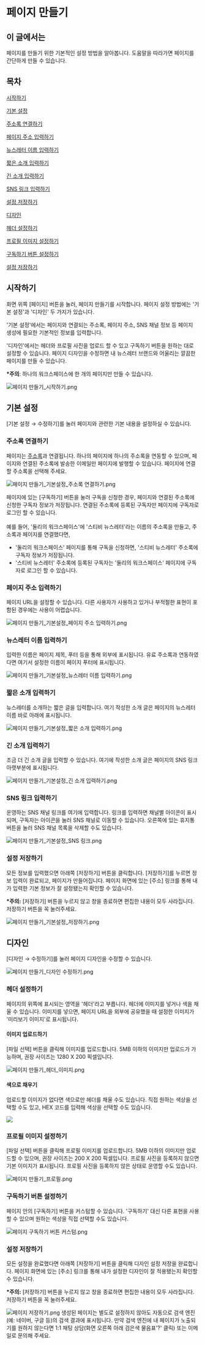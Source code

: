 # 페이지 만들기

## 이 글에서는 <a href="#h_01hdk2svk832v1btbya3yy90z1" id="h_01hdk2svk832v1btbya3yy90z1"></a>

페이지를 만들기 위한 기본적인 설정 방법을 알아봅니다. 도움말을 따라가면 페이지를 간단하게 만들 수 있습니다.

&#x20;

## 목차 <a href="#h_01hprcdysrcjd55p86d7yq4cem" id="h_01hprcdysrcjd55p86d7yq4cem"></a>

[시작하기](https://help.stibee.com/hc/ko/articles/4756455630479-%ED%8E%98%EC%9D%B4%EC%A7%80-%EB%A7%8C%EB%93%A4%EA%B8%B0#h\_488879b604)

[기본 설정](https://help.stibee.com/hc/ko/articles/4756455630479-%ED%8E%98%EC%9D%B4%EC%A7%80-%EB%A7%8C%EB%93%A4%EA%B8%B0#h\_6f51dcaf20)

[주소록 연결하기](https://help.stibee.com/hc/ko/articles/4756455630479-%ED%8E%98%EC%9D%B4%EC%A7%80-%EB%A7%8C%EB%93%A4%EA%B8%B0#h\_75b8dc5d2c)

[페이지 주소 입력하기](https://help.stibee.com/hc/ko/articles/4756455630479-%ED%8E%98%EC%9D%B4%EC%A7%80-%EB%A7%8C%EB%93%A4%EA%B8%B0#h\_f9fea2e747)

[뉴스레터 이름 입력하기](https://help.stibee.com/hc/ko/articles/4756455630479-%ED%8E%98%EC%9D%B4%EC%A7%80-%EB%A7%8C%EB%93%A4%EA%B8%B0#h\_1d270413af)

[짧은 소개 입력하기](https://help.stibee.com/hc/ko/articles/4756455630479-%ED%8E%98%EC%9D%B4%EC%A7%80-%EB%A7%8C%EB%93%A4%EA%B8%B0#h\_5e056c9b93)

[긴 소개 입력하기](https://help.stibee.com/hc/ko/articles/4756455630479-%ED%8E%98%EC%9D%B4%EC%A7%80-%EB%A7%8C%EB%93%A4%EA%B8%B0#h\_72a73d4e98)

[SNS 링크 입력하기](https://help.stibee.com/hc/ko/articles/4756455630479-%ED%8E%98%EC%9D%B4%EC%A7%80-%EB%A7%8C%EB%93%A4%EA%B8%B0#h\_03b825c3e3)

[설정 저장하기](https://help.stibee.com/hc/ko/articles/4756455630479-%ED%8E%98%EC%9D%B4%EC%A7%80-%EB%A7%8C%EB%93%A4%EA%B8%B0#h\_6b22410819)

[디자인](https://help.stibee.com/hc/ko/articles/4756455630479-%ED%8E%98%EC%9D%B4%EC%A7%80-%EB%A7%8C%EB%93%A4%EA%B8%B0#h\_01HPRCJ7ST5P3FYJZD8SNH7BC5)

[헤더 설정하기](https://help.stibee.com/hc/ko/articles/4756455630479-%ED%8E%98%EC%9D%B4%EC%A7%80-%EB%A7%8C%EB%93%A4%EA%B8%B0#h\_07190aee7c)

[프로필 이미지 설정하기](https://help.stibee.com/hc/ko/articles/4756455630479-%ED%8E%98%EC%9D%B4%EC%A7%80-%EB%A7%8C%EB%93%A4%EA%B8%B0#h\_97ea7a9040)

[구독하기 버튼 설정하기](https://help.stibee.com/hc/ko/articles/4756455630479-%ED%8E%98%EC%9D%B4%EC%A7%80-%EB%A7%8C%EB%93%A4%EA%B8%B0#h\_7c55a19a93)

[설정 저장하기](https://help.stibee.com/hc/ko/articles/4756455630479-%ED%8E%98%EC%9D%B4%EC%A7%80-%EB%A7%8C%EB%93%A4%EA%B8%B0#h\_b6e31280fd)

&#x20;

## 시작하기 <a href="#h_488879b604" id="h_488879b604"></a>

화면 위쪽 \[페이지] 버튼을 눌러, 페이지 만들기를 시작합니다. 페이지 설정 방법에는 '기본 설정'과 '디자인' 두 가지가 있습니다.

'기본 설정'에서는 페이지와 연결되는 주소록, 페이지 주소, SNS 채널 정보 등 페이지 생성에 필요한 기본적인 정보를 입력합니다.

'디자인'에서는 헤더와 프로필 사진을 업로드 할 수 있고 구독하기 버튼을 원하는 대로 설정할 수 있습니다. 페이지 디자인을 수정하면 내 뉴스레터 브랜드와 어울리는 깔끔한 페이지를 만들 수 있습니다.

**\*주의**: 하나의 워크스페이스에 한 개의 페이지만 만들 수 있습니다.&#x20;

![페이지 만들기\_시작하기.png](https://help.stibee.com/hc/article\_attachments/8335200597007)

### &#x20; <a href="#h_01hesh8s9s9nrw2j61myk85x2x" id="h_01hesh8s9s9nrw2j61myk85x2x"></a>

## 기본 설정 <a href="#h_6f51dcaf20" id="h_6f51dcaf20"></a>

\[기본 설정 → 수정하기]를 눌러 페이지와 관련한 기본 내용을 설정하실 수 있습니다.

&#x20;

### 주소록 연결하기 <a href="#h_75b8dc5d2c" id="h_75b8dc5d2c"></a>

페이지는 [주소록](https://help.stibee.com/hc/ko/articles/5659543793551)과 연결됩니다. 하나의 페이지에 하나의 주소록을 연동할 수 있으며, 페이지와 연결된 주소록에 발송한 이메일만 페이지에 발행할 수 있습니다. 페이지에 연결할 주소록을 선택해 주세요.

![페이지 만들기\_기본설정\_주소록 연결하기.png](https://help.stibee.com/hc/article\_attachments/8335047576335)&#x20;

페이지에 있는 \[구독하기] 버튼을 눌러 구독을 신청한 경우, 페이지와 연결된 주소록에 신청한 구독자 정보가 저장됩니다. 연결된 주소록에 등록된 구독자만 페이지에 구독자로 로그인 할 수 있습니다.\
\
예를 들어, '둘리의 워크스페이스'에 '스티비 뉴스레터'라는 이름의 주소록을 만들고, 주소록과 페이지를 연결했다면,

* '둘리의 워크스페이스' 페이지를 통해 구독을 신청하면, '스티비 뉴스레터' 주소록에 구독자 정보가 저장됩니다.
* '스티비 뉴스레터' 주소록에 등록된 구독자는 '둘리의 워크스페이스' 페이지에 구독자로 로그인 할 수 있습니다.

&#x20;

### 페이지 주소 입력하기 <a href="#h_f9fea2e747" id="h_f9fea2e747"></a>

페이지 URL을 설정할 수 있습니다. 다른 사용자가 사용하고 있거나 부적절한 표현이 포함된 경우에는 사용이 어렵습니다.

![페이지 만들기\_기본설정\_페이지 주소 입력하기.png](https://help.stibee.com/hc/article\_attachments/8335047576591)&#x20;

### 뉴스레터 이름 입력하기 <a href="#h_1d270413af" id="h_1d270413af"></a>

입력한 이름은 페이지 제목, 푸터 등을 통해 외부에 표시됩니다. 유료 주소록과 연동하였다면 여기서 설정한 이름이 페이지 푸터에 표시됩니다.

![페이지 만들기\_기본설정\_뉴스레터 이름 입력하기.png](https://help.stibee.com/hc/article\_attachments/8335055576719)&#x20;

### 짧은 소개 입력하기 <a href="#h_5e056c9b93" id="h_5e056c9b93"></a>

뉴스레터를 소개하는 짧은 글을 입력합니다. 여기 작성한 소개 글은 페이지의 뉴스레터 이름 바로 아래에 표시됩니다.

![페이지 만들기\_기본설정\_짧은 소개 입력하기.png](https://help.stibee.com/hc/article\_attachments/8335105395599)&#x20;

### 긴 소개 입력하기 <a href="#h_72a73d4e98" id="h_72a73d4e98"></a>

조금 더 긴 소개 글을 입력할 수 있습니다. 여기에 작성한 소개 글은 페이지의 SNS 링크 아랫부분에 표시됩니다.

![페이지 만들기\_기본설정\_긴 소개 입력하기.png](https://help.stibee.com/hc/article\_attachments/8335106858767)

&#x20;

### SNS 링크 입력하기 <a href="#h_03b825c3e3" id="h_03b825c3e3"></a>

운영하는 SNS 채널 링크를 여기에 입력합니다. 링크를 입력하면 채널별 아이콘이 표시되며, 구독자는 아이콘을 눌러 SNS 채널로 이동할 수 있습니다. 오른쪽에 있는 휴지통 버튼을 눌러 SNS 채널 목록을 삭제할 수도 있습니다.

![페이지 만들기\_기본설정\_SNS 링크.png](https://help.stibee.com/hc/article\_attachments/8335106859151)&#x20;

### 설정 저장하기 <a href="#h_6b22410819" id="h_6b22410819"></a>

모든 정보를 입력했으면 아래쪽 \[저장하기] 버튼을 클릭합니다. \[저장하기]를 누르면 정보 입력이 완료되고, 페이지가 만들어집니다. 페이지 화면에 있는 \[주소] 링크를 통해 내가 입력한 기본 정보가 잘 설정됐는지 확인할 수 있습니다.&#x20;

**\*주의:** \[저장하기] 버튼을 누르지 않고 창을 종료하면 편집한 내용이 모두 사라집니다. 저장하기 버튼을 꼭 눌러주세요.

![페이지 만들기\_기본설정\_저장하기.png](https://help.stibee.com/hc/article\_attachments/8335105397263)&#x20;

## 디자인 <a href="#h_01hprcj7st5p3fyjzd8snh7bc5" id="h_01hprcj7st5p3fyjzd8snh7bc5"></a>

\[디자인 → 수정하기]를 눌러 페이지 디자인을 수정할 수 있습니다.

![페이지 만들기\_디자인 수정하기.png](https://help.stibee.com/hc/article\_attachments/8351614898063)

&#x20;

### 헤더 설정하기 <a href="#h_07190aee7c" id="h_07190aee7c"></a>

페이지의 위쪽에 표시되는 영역을 '헤더'라고 부릅니다. 헤더에 이미지를 넣거나 색을 채울 수 있습니다. 이미지를 넣으면, 페이지 URL을 외부에 공유했을 때 설정한 이미지가 '미리보기 이미지'로 표시됩니다.

&#x20;

#### 이미지 업로드하기 <a href="#h_01hpre41n7yetm0qq2f98ypsay" id="h_01hpre41n7yetm0qq2f98ypsay"></a>

\[파일 선택] 버튼을 클릭해 이미지를 업로드합니다. 5MB 이하의 이미지만 업로드가 가능하며, 권장 사이즈는 1280 X 200 픽셀입니다.

![페이지 만들기\_헤더\_이미지.png](https://help.stibee.com/hc/article\_attachments/8335291116559)&#x20;

#### **색으로 채우기** <a href="#h_01hess5ehcq3snrdc25bz7c4k4" id="h_01hess5ehcq3snrdc25bz7c4k4"></a>

업로드할 이미지가 없다면 색으로만 헤더를 채울 수도 있습니다. 직접 원하는 색상을 선택할 수도 있고, HEX 코드를 입력해 색상을 선택할 수도 있습니다.

![](https://help.stibee.com/hc/article\_attachments/4756412351759)&#x20;

### 프로필 이미지 설정하기 <a href="#h_97ea7a9040" id="h_97ea7a9040"></a>

\[파일 선택] 버튼을 클릭해 프로필 이미지를 업로드합니다. 5MB 이하의 이미지만 업로드할 수 있으며, 권장 사이즈는 200 X 200 픽셀입니다. 프로필 사진을 등록하지 않으면 기본 이미지가 표시됩니다. 프로필 사진을 등록하지 않은 상태로 운영할 수도 있습니다.

![페이지 만들기\_프로필.png](https://help.stibee.com/hc/article\_attachments/8335291117199)&#x20;

### 구독하기 버튼 설정하기 <a href="#h_7c55a19a93" id="h_7c55a19a93"></a>

페이지 안의 \[구독하기] 버튼을 커스텀할 수 있습니다. '구독하기' 대신 다른 표현을 사용할 수 있으며 원하는 색상을 직접 선택할 수도 있습니다.

![페이지 구독하기 버튼 커스텀.png](https://help.stibee.com/hc/article\_attachments/9037830977551) &#x20;

### 설정 저장하기 <a href="#h_b6e31280fd" id="h_b6e31280fd"></a>

모든 설정을 완료했다면 아래쪽 \[저장하기] 버튼을 클릭해 디자인 설정 저장을 완료합니다. 페이지 화면에 있는 \[주소] 링크를 통해 내가 설정한 디자인이 잘 적용됐는지 확인할 수 있습니다.

**\*주의:** \[저장하기] 버튼을 누르지 않고 창을 종료하면 편집한 내용이 모두 사라집니다. 저장하기 버튼을 꼭 눌러주세요.

![페이지 저장하기.png](https://help.stibee.com/hc/article\_attachments/9038089842191)  생성된 페이지는 별도로 설정하지 않아도 자동으로 검색 엔진(예: 네이버, 구글 등)의 검색 결과에 표시됩니다. 만약 검색 엔진에 내 페이지가 노출되기를 원하지 않는다면 1:1 채팅 상담(화면 오른쪽 아래 검은색 물음표'?' 클릭) 또는 이메일로 문의해 주세요.
